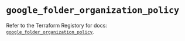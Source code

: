 # `google_folder_organization_policy`

Refer to the Terraform Registory for docs: [`google_folder_organization_policy`](https://registry.terraform.io/providers/hashicorp/google-beta/5.29.0/docs/resources/google_folder_organization_policy).
